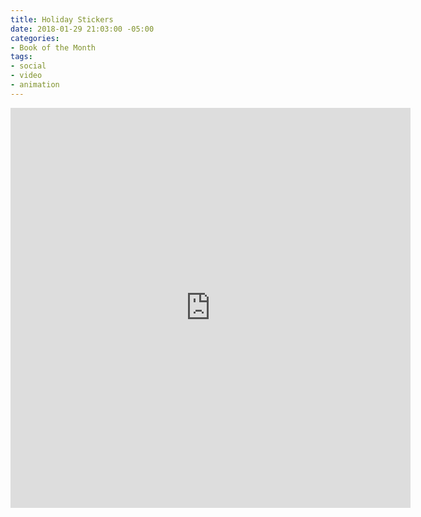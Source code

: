 ```yaml
---
title: Holiday Stickers
date: 2018-01-29 21:03:00 -05:00
categories:
- Book of the Month
tags:
- social
- video
- animation
---
```


<div class="video-square">
	<iframe src="https://player.vimeo.com/video/253260407?&background=1&loop=1&autopause=0" width="640" height="640" frameborder="0" webkitallowfullscreen mozallowfullscreen allowfullscreen></iframe>
</div>
